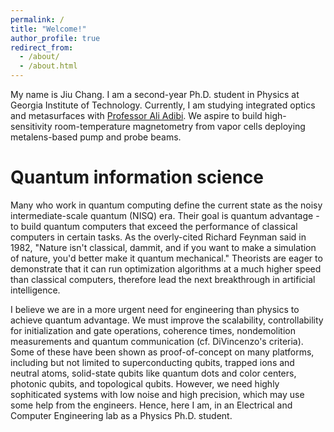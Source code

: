 ```yaml
---
permalink: /
title: "Welcome!"
author_profile: true
redirect_from: 
  - /about/
  - /about.html
---
```


My name is Jiu Chang. I am a second-year Ph.D. student in Physics at Georgia Institute of Technology. Currently, I am studying integrated optics and metasurfaces with [Professor Ali Adibi](https://sites.gatech.edu/ece-prg/people/adibi/). We aspire to build high-sensitivity room-temperature magnetometry from vapor cells deploying metalens-based pump and probe beams.

<!-- Before coming to Georgia Tech, I worked with [Professor Alp Sipahigil] -->

Quantum information science
======
Many who work in quantum computing define the current state as the noisy intermediate-scale quantum (NISQ) era. Their goal is quantum advantage - to build quantum computers that exceed the performance of classical computers in certain tasks. As the overly-cited Richard Feynman said in 1982, "Nature isn't classical, dammit, and if you want to make a simulation of nature, you'd better make it quantum mechanical." Theorists are eager to demonstrate that it can run optimization algorithms at a much higher speed than classical computers, therefore lead the next breakthrough in artificial intelligence.

I believe we are in a more urgent need for engineering than physics to achieve quantum advantage. We must improve the scalability, controllability for initialization and gate operations, coherence times, nondemolition measurements and quantum communication (cf. DiVincenzo's criteria). Some of these have been shown as proof-of-concept on many platforms, including but not limited to superconducting qubits, trapped ions and neutral atoms, solid-state qubits like quantum dots and color centers, photonic qubits, and topological qubits. However, we need highly sophiticated systems with low noise and high precision, which may use some help from the engineers. Hence, here I am, in an Electrical and Computer Engineering lab as a Physics Ph.D. student.


<!-- **Markdown generator** -->
